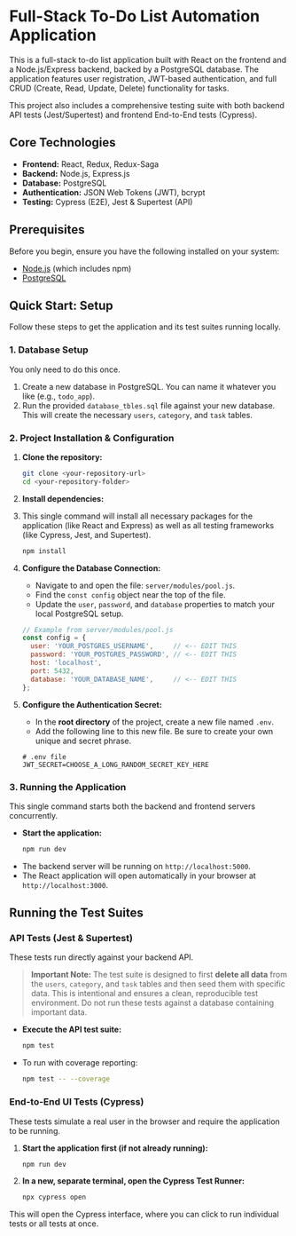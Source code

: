 # Full-Stack To-Do List Automation Application

This is a full-stack to-do list application built with React on the frontend and a Node.js/Express backend, backed by a PostgreSQL database. The application features user registration, JWT-based authentication, and full CRUD (Create, Read, Update, Delete) functionality for tasks.

This project also includes a comprehensive testing suite with both backend API tests (Jest/Supertest) and frontend End-to-End tests (Cypress).

## Core Technologies

*   **Frontend:** React, Redux, Redux-Saga
*   **Backend:** Node.js, Express.js
*   **Database:** PostgreSQL
*   **Authentication:** JSON Web Tokens (JWT), bcrypt
*   **Testing:** Cypress (E2E), Jest & Supertest (API)

## Prerequisites

Before you begin, ensure you have the following installed on your system:
*   [Node.js](https://nodejs.org/) (which includes npm)
*   [PostgreSQL](https://www.postgresql.org/download/)

## Quick Start: Setup

Follow these steps to get the application and its test suites running locally.

### 1. Database Setup

You only need to do this once.

1.  Create a new database in PostgreSQL. You can name it whatever you like (e.g., `todo_app`).
2.  Run the provided `database_tbles.sql` file against your new database. This will create the necessary `users`, `category`, and `task` tables.

### 2. Project Installation & Configuration

1.  **Clone the repository:**
    ```bash
    git clone <your-repository-url>
    cd <your-repository-folder>
    ```

2.  **Install dependencies:**
3.  This single command will install all necessary packages for the application (like React and Express) as well as all testing frameworks (like Cypress, Jest, and Supertest).
    ```bash
    npm install
    ```

4.  **Configure the Database Connection:**
    *   Navigate to and open the file: `server/modules/pool.js`.
    *   Find the `const config` object near the top of the file.
    *   Update the `user`, `password`, and `database` properties to match your local PostgreSQL setup.
      ```javascript
      // Example from server/modules/pool.js
      const config = {
        user: 'YOUR_POSTGRES_USERNAME',     // <-- EDIT THIS
        password: 'YOUR_POSTGRES_PASSWORD', // <-- EDIT THIS
        host: 'localhost',
        port: 5432,
        database: 'YOUR_DATABASE_NAME',     // <-- EDIT THIS
      };
      ```

5.  **Configure the Authentication Secret:**
    *   In the **root directory** of the project, create a new file named `.env`.
    *   Add the following line to this new file. Be sure to create your own unique and secret phrase.
      ```
      # .env file
      JWT_SECRET=CHOOSE_A_LONG_RANDOM_SECRET_KEY_HERE
      ```

### 3. Running the Application

This single command starts both the backend and frontend servers concurrently.

*   **Start the application:**
    ```bash
    npm run dev
    ```
*   The backend server will be running on `http://localhost:5000`.
*   The React application will open automatically in your browser at `http://localhost:3000`.

## Running the Test Suites

### API Tests (Jest & Supertest)

These tests run directly against your backend API.

> **Important Note:** The test suite is designed to first **delete all data** from the `users`, `category`, and `task` tables and then seed them with specific data. This is intentional and ensures a clean, reproducible test environment. Do not run these tests against a database containing important data.
> 
*   **Execute the API test suite:**
    ```bash
    npm test
    ```
*   To run with coverage reporting:
    ```bash
    npm test -- --coverage
    ```

### End-to-End UI Tests (Cypress)

These tests simulate a real user in the browser and require the application to be running.

1.  **Start the application first (if not already running):**
    ```bash
    npm run dev
    ```

2.  **In a new, separate terminal, open the Cypress Test Runner:**
    ```bash
    npx cypress open
    ```
This will open the Cypress interface, where you can click to run individual tests or all tests at once.
